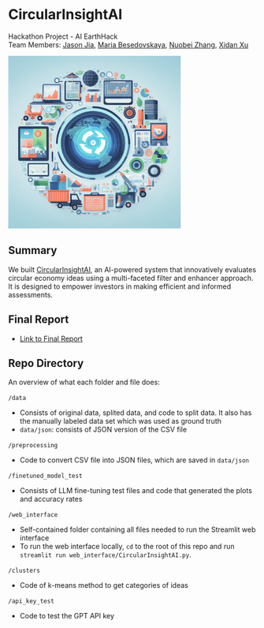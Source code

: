 # CircularInsightAI
Hackathon Project - AI EarthHack <br>
Team Members: [Jason Jia](https://www.linkedin.com/in/jasonjiajs/), [Maria Besedovskaya](https://www.linkedin.com/in/mariabesedovskaya/), [Nuobei Zhang](https://www.linkedin.com/in/nuobeizhang/), [Xidan Xu](https://www.linkedin.com/in/xidan-xu/)

<img src="readme_banner.jpeg" alt="banner" height="350">

## Summary
We built [CircularInsightAI](https://circularinsightai-ai-earthhack.streamlit.app/), an AI-powered system that innovatively evaluates circular economy ideas using a multi-faceted filter and enhancer approach. It is designed to empower investors in making efficient and informed assessments.

## Final Report
- [Link to Final Report](https://docs.google.com/document/d/1gNMZ4yrDLwVwqaGnleMvuPU7mQ7gQR77j5N13ePDV28/edit?usp=sharing)

## Repo Directory

An overview of what each folder and file does:

`/data`

- Consists of original data, splited data, and code to split data. It also has the manually labeled data set which was used as ground truth
- `data/json`: consists of JSON version of the CSV file

`/preprocessing`

- Code to convert CSV file into JSON files, which are saved in `data/json`

`/finetuned_model_test`

- Consists of LLM fine-tuning test files and code that generated the plots and accuracy rates

`/web_interface`

- Self-contained folder containing all files needed to run the Streamlit web interface
- To run the web interface locally, `cd` to the root of this repo and run `streamlit run web_interface/CircularInsightAI.py`.

`/clusters`

- Code of k-means method to get categories of ideas

`/api_key_test`

- Code to test the GPT API key
